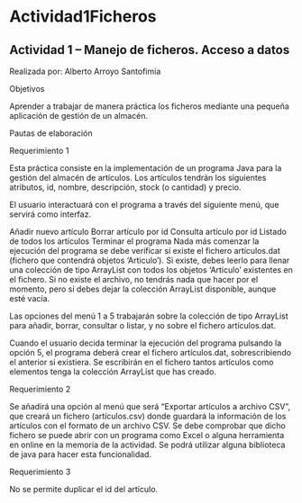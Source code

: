 # Actividad1Ficheros
## Actividad 1  – Manejo de ficheros. Acceso a datos

Realizada por:
Alberto Arroyo Santofimia


Objetivos

Aprender a trabajar de manera práctica los ficheros mediante una pequeña aplicación de gestión de un almacén.

Pautas de elaboración

Requerimiento 1

Esta práctica consiste en la implementación de un programa Java para la gestión del almacén de artículos. Los artículos tendrán los siguientes atributos, id, nombre, descripción, stock (o cantidad) y precio.

El usuario interactuará con el programa a través del siguiente menú, que servirá como interfaz.

Añadir nuevo artículo
Borrar artículo por id
Consulta artículo por id
Listado de todos los artículos
Terminar el programa
Nada más comenzar la ejecución del programa se debe verificar si existe el fichero artículos.dat (fichero que contendrá objetos ‘Articulo’). Si existe, debes leerlo para llenar una colección de tipo ArrayList con todos los objetos ‘Articulo’ existentes en el fichero. Si no existe el archivo, no tendrás nada que hacer por el momento, pero sí debes dejar la colección ArrayList disponible, aunque esté vacía.

Las opciones del menú 1 a 5 trabajarán sobre la colección de tipo ArrayList para añadir, borrar, consultar o listar, y no sobre el fichero artículos.dat.

Cuando el usuario decida terminar la ejecución del programa pulsando la opción 5, el programa deberá crear el fichero artículos.dat, sobrescribiendo el anterior si existiera. Se escribirán en el fichero tantos artículos como elementos tenga la colección ArrayList que has creado.

Requerimiento 2

Se añadirá una opción al menú que será “Exportar artículos a archivo CSV”, que creará un fichero (artículos.csv) donde guardará la información de los artículos con el formato de un archivo CSV. Se debe comprobar que dicho fichero se puede abrir con un programa como Excel o alguna herramienta en online en la memoria de la actividad. Se podrá utilizar alguna biblioteca de java para hacer esta funcionalidad.

Requerimiento 3

No se permite duplicar el id del artículo.
